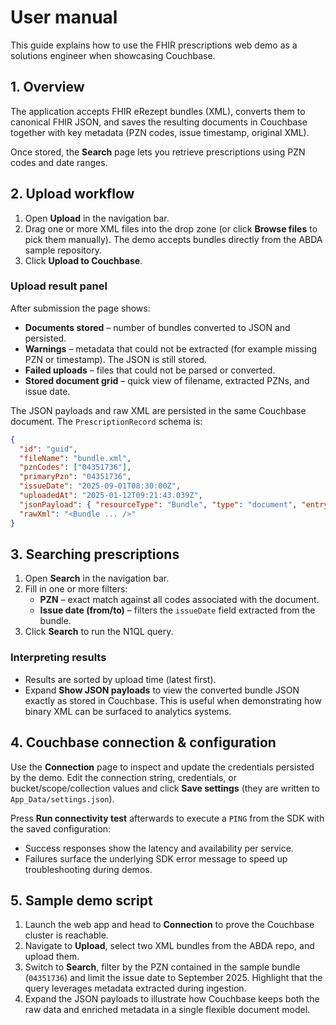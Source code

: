 # User manual

This guide explains how to use the FHIR prescriptions web demo as a solutions engineer when showcasing Couchbase.

## 1. Overview

The application accepts FHIR eRezept bundles (XML), converts them to canonical FHIR JSON, and saves the resulting documents in Couchbase together with key metadata (PZN codes, issue timestamp, original XML).

Once stored, the **Search** page lets you retrieve prescriptions using PZN codes and date ranges.

## 2. Upload workflow

1. Open **Upload** in the navigation bar.
2. Drag one or more XML files into the drop zone (or click **Browse files** to pick them manually). The demo accepts bundles directly from the ABDA sample repository.
3. Click **Upload to Couchbase**.

### Upload result panel

After submission the page shows:

- **Documents stored** – number of bundles converted to JSON and persisted.
- **Warnings** – metadata that could not be extracted (for example missing PZN or timestamp). The JSON is still stored.
- **Failed uploads** – files that could not be parsed or converted.
- **Stored document grid** – quick view of filename, extracted PZNs, and issue date.

The JSON payloads and raw XML are persisted in the same Couchbase document. The `PrescriptionRecord` schema is:

```json
{
  "id": "guid",
  "fileName": "bundle.xml",
  "pznCodes": ["04351736"],
  "primaryPzn": "04351736",
  "issueDate": "2025-09-01T08:30:00Z",
  "uploadedAt": "2025-01-12T09:21:43.039Z",
  "jsonPayload": { "resourceType": "Bundle", "type": "document", "entry": [ ... ] },
  "rawXml": "<Bundle ... />"
}
```

## 3. Searching prescriptions

1. Open **Search** in the navigation bar.
2. Fill in one or more filters:
   - **PZN** – exact match against all codes associated with the document.
   - **Issue date (from/to)** – filters the `issueDate` field extracted from the bundle.
3. Click **Search** to run the N1QL query.

### Interpreting results

- Results are sorted by upload time (latest first).
- Expand **Show JSON payloads** to view the converted bundle JSON exactly as stored in Couchbase. This is useful when demonstrating how binary XML can be surfaced to analytics systems.

## 4. Couchbase connection & configuration

Use the **Connection** page to inspect and update the credentials persisted by the demo. Edit the connection string, credentials, or bucket/scope/collection values and click **Save settings** (they are written to `App_Data/settings.json`).

Press **Run connectivity test** afterwards to execute a `PING` from the SDK with the saved configuration:

- Success responses show the latency and availability per service.
- Failures surface the underlying SDK error message to speed up troubleshooting during demos.

## 5. Sample demo script

1. Launch the web app and head to **Connection** to prove the Couchbase cluster is reachable.
2. Navigate to **Upload**, select two XML bundles from the ABDA repo, and upload them.
3. Switch to **Search**, filter by the PZN contained in the sample bundle (`04351736`) and limit the issue date to September 2025. Highlight that the query leverages metadata extracted during ingestion.
4. Expand the JSON payloads to illustrate how Couchbase keeps both the raw data and enriched metadata in a single flexible document model.
